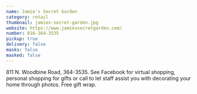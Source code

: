 ```yaml
---
name: Jamie's Secret Garden
category: retail
thumbnail: jamies-secret-garden.jpg
website: https://www.jamiessecretgarden.com/
number: 816-364-3535
pickup: true
delivery: false
masks: false
masked: false
---
```

811 N. Woodbine Road, 364-3535. See Facebook for virtual shopping, personal shopping for gifts or call to let staff assist you with decorating your home through photos. Free gift wrap.